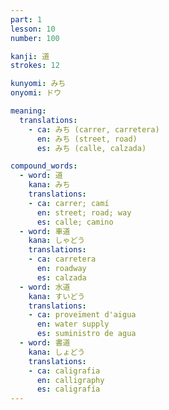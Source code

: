 ```yaml
---
part: 1
lesson: 10
number: 100

kanji: 道
strokes: 12

kunyomi: みち
onyomi: ドウ

meaning:
  translations:
    - ca: みち (carrer, carretera)
      en: みち (street, road)
      es: みち (calle, calzada)

compound_words:
  - word: 道
    kana: みち
    translations:
    - ca: carrer; camí
      en: street; road; way
      es: calle; camino
  - word: 車道
    kana: しゃどう
    translations:
    - ca: carretera
      en: roadway
      es: calzada
  - word: 水道
    kana: すいどう
    translations:
    - ca: proveïment d'aigua
      en: water supply
      es: suministro de agua
  - word: 書道
    kana: しょどう
    translations:
    - ca: caligrafia
      en: calligraphy
      es: caligrafía
---
```

